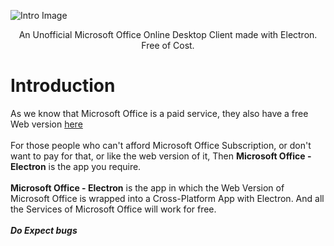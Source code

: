 ![Intro Image](https://user-images.githubusercontent.com/68941022/110233697-b6bc4a80-7f4b-11eb-82f1-db68eecfe517.png)
<p align="center"> An Unofficial Microsoft Office Online Desktop Client made with Electron. Free of Cost.</p>

# Introduction
As we know that Microsoft Office is a paid service, they also have a free Web version <a href="https://office.com" target="_blank">here</a><br><br>
For those people who can't afford Microsoft Office Subscription, or don't want to pay for that, or like the web version of it, Then **Microsoft Office - Electron** is the app you require.<br><br>
  **Microsoft Office - Electron** is the app in which the Web Version of Microsoft Office is wrapped into a Cross-Platform App with Electron. And all the Services of Microsoft Office will work for free.
<br><br>***Do Expect bugs***
